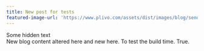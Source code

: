 ```yaml
---
title: New post for tests
featured-image-url: 'https://www.plivo.com/assets/dist/images/blog/sender-id-reg.png'
---
```


<div>Some hidden text</div>
<div class="editable">
New blog content altered here and new here. To test the build time. True.
</div>